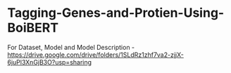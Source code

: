 # Tagging-Genes-and-Protien-Using-BoiBERT

For Dataset, Model and Model Description - https://drive.google.com/drive/folders/1SLdRz1zhf7va2-zjjX-6juPl3XnGjB3O?usp=sharing
